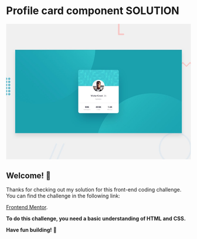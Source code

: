 # Profile card component SOLUTION

![Design preview for the Four card feature section coding challenge](./design/desktop-preview.jpg)

## Welcome! 👋

Thanks for checking out my solution for this front-end coding challenge. You can find the challenge in the following link:

[Frontend Mentor](https://www.frontendmentor.io/challenges/profile-card-component-cfArpWshJ).

**To do this challenge, you need a basic understanding of HTML and CSS.**

**Have fun building!** 🚀
